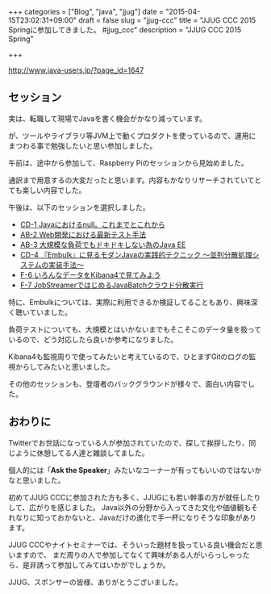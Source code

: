 +++
categories = ["Blog", "java", "jjug"]
date = "2015-04-15T23:02:31+09:00"
draft = false
slug = "jjug-ccc"
title = "JJUG CCC 2015 Springに参加してきました。 #jjug_ccc"
description = "JJUG CCC 2015 Spring"

+++

http://www.java-users.jp/?page_id=1647

## セッション

実は、転職して現場でJavaを書く機会がかなり減っています。

が、ツールやライブラリ等JVM上で動くプロダクトを使っているので、運用にまつわる事で勉強したいと思い参加しました。

午前は、途中から参加して、Raspberry Piのセッションから見始めました。

通訳まで用意するの大変だったと思います。内容もかなりリサーチされていてとても楽しい内容でした。

午後は、以下のセッションを選択しました。

* [CD-1 Javaにおけるnull。これまでとこれから](http://www.java-users.jp/?page_id=1661#CD-1)
* [AB-2 Web開発における最新テスト手法](http://www.java-users.jp/?page_id=1661#AB-2)
* [AB-3 大規模な負荷でもドキドキしない為のJava EE](http://www.java-users.jp/?page_id=1661#AB-3)
* [CD-4 『Embulk』に見るモダンJavaの実践的テクニック ～並列分散処理システムの実装手法～](http://www.java-users.jp/?page_id=1661#CD-4)
* [F-6 いろんなデータをKibana4で見てみよう](http://www.java-users.jp/?page_id=1661#F-6)
* [F-7 JobStreamerではじめるJavaBatchクラウド分散実行](http://www.java-users.jp/?page_id=1661#F-7)

特に、Embulkについては、実際に利用できるか検証してることもあり、興味深く聴いていました。

負荷テストについても、大規模とはいかないまでもそこそこのデータ量を扱っているので、どう対応したら良いか参考になりました。

Kibana4も監視周りで使ってみたいと考えているので、ひとまずGitのログの監視からしてみたいと思いました。

その他のセッションも、登壇者のバックグラウンドが様々で、面白い内容でした。

## おわりに

Twitterでお世話になっている人が参加されていたので、探して挨拶したり、同じように休憩してる人達と雑談してました。

個人的には「**Ask the Speaker**」みたいなコーナーが有ってもいいのではないかなと思いました。

初めてJJUG CCCに参加された方も多く、JJUGにも若い幹事の方が就任したりして、広がりを感じました。
Java以外の分野から入ってきた文化や価値観もそれなりに知っておかないと、Javaだけの進化で手一杯になりそうな印象があります。

JJUG CCCやナイトセミナーでは、そういった題材を扱っている良い機会だと思いますので、
まだ周りの人で参加してなくて興味がある人がいらっしゃったら、是非誘って参加してみてはいかがでしょうか。

JJUG、スポンサーの皆様、ありがとうございました。
